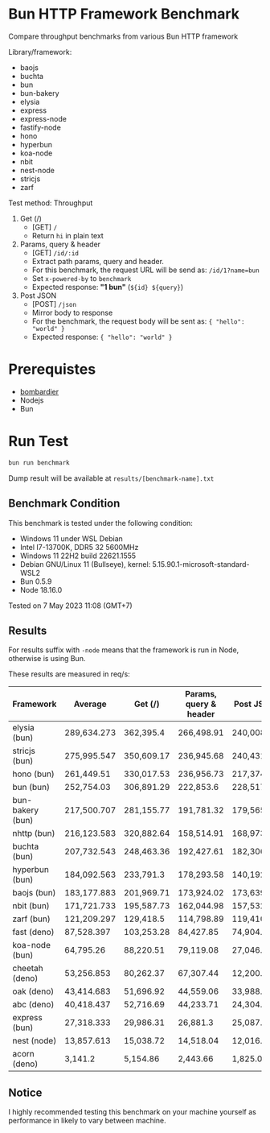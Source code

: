# Bun HTTP Framework Benchmark

Compare throughput benchmarks from various Bun HTTP framework

Library/framework:

-   baojs
-   buchta
-   bun
-   bun-bakery
-   elysia
-   express
-   express-node
-   fastify-node
-   hono
-   hyperbun
-   koa-node
-   nbit
-   nest-node
-   stricjs
-   zarf

Test method:
Throughput

1. Get (/)
    - [GET] `/`
    - Return `hi` in plain text
2. Params, query & header
    - [GET] `/id/:id`
    - Extract path params, query and header.
    - For this benchmark, the request URL will be send as: `/id/1?name=bun`
    - Set `x-powered-by` to `benchmark`
    - Expected response: **"1 bun"** (`${id} ${query}`)
3. Post JSON
    - [POST] `/json`
    - Mirror body to response
    - For the benchmark, the request body will be sent as: `{ "hello": "world" }`
    - Expected response: `{ "hello": "world" }`

# Prerequistes

-   [bombardier](https://github.com/codesenberg/bombardier)
-   Nodejs
-   Bun

# Run Test

```typescript
bun run benchmark
```

Dump result will be available at `results/[benchmark-name].txt`

## Benchmark Condition

This benchmark is tested under the following condition:

-   Windows 11 under WSL Debian
-   Intel I7-13700K, DDR5 32 5600MHz
-   Windows 11 22H2 build 22621.1555
-   Debian GNU/Linux 11 (Bullseye), kernel: 5.15.90.1-microsoft-standard-WSL2
-   Bun 0.5.9
-   Node 18.16.0

Tested on 7 May 2023 11:08 (GMT+7)

## Results

For results suffix with `-node` means that the framework is run in Node, otherwise is using Bun.

These results are measured in req/s:

| Framework        | Average     | Get (/)    | Params, query & header | Post JSON  |
| ---------------- | ----------- | ---------- | ---------------------- | ---------- |
| elysia (bun)     | 289,634.273 | 362,395.4  | 266,498.91             | 240,008.51 |
| stricjs (bun)    | 275,995.547 | 350,609.17 | 236,945.68             | 240,431.79 |
| hono (bun)       | 261,449.51  | 330,017.53 | 236,956.73             | 217,374.27 |
| bun (bun)        | 252,754.03  | 306,891.29 | 222,853.6              | 228,517.2  |
| bun-bakery (bun) | 217,500.707 | 281,155.77 | 191,781.32             | 179,565.03 |
| nhttp (bun)      | 216,123.583 | 320,882.64 | 158,514.91             | 168,973.2  |
| buchta (bun)     | 207,732.543 | 248,463.36 | 192,427.61             | 182,306.66 |
| hyperbun (bun)   | 184,092.563 | 233,791.3  | 178,293.58             | 140,192.81 |
| baojs (bun)      | 183,177.883 | 201,969.71 | 173,924.02             | 173,639.92 |
| nbit (bun)       | 171,721.733 | 195,587.73 | 162,044.98             | 157,532.49 |
| zarf (bun)       | 121,209.297 | 129,418.5  | 114,798.89             | 119,410.5  |
| fast (deno)      | 87,528.397  | 103,253.28 | 84,427.85              | 74,904.06  |
| koa-node (bun)   | 64,795.26   | 88,220.51  | 79,119.08              | 27,046.19  |
| cheetah (deno)   | 53,256.853  | 80,262.37  | 67,307.44              | 12,200.75  |
| oak (deno)       | 43,414.683  | 51,696.92  | 44,559.06              | 33,988.07  |
| abc (deno)       | 40,418.437  | 52,716.69  | 44,233.71              | 24,304.91  |
| express (bun)    | 27,318.333  | 29,986.31  | 26,881.3               | 25,087.39  |
| nest (node)      | 13,857.613  | 15,038.72  | 14,518.04              | 12,016.08  |
| acorn (deno)     | 3,141.2     | 5,154.86   | 2,443.66               | 1,825.08   |

## Notice

I highly recommended testing this benchmark on your machine yourself as performance in likely to vary between machine.
